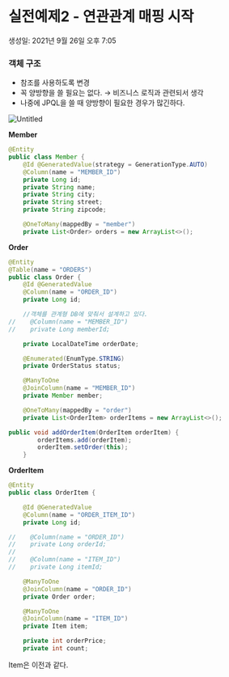 # 실전예제2 - 연관관계 매핑 시작

생성일: 2021년 9월 26일 오후 7:05

### 객체 구조

- 참조를 사용하도록 변경
- 꼭 양방향을 쓸 필요는 없다. → 비즈니스 로직과 관련되서 생각
- 나중에 JPQL을 쓸 때 양방향이 필요한 경우가 많긴하다.

![Untitled](%E1%84%89%E1%85%B5%E1%86%AF%E1%84%8C%E1%85%A5%E1%86%AB%E1%84%8B%E1%85%A8%E1%84%8C%E1%85%A62%20-%20%E1%84%8B%E1%85%A7%E1%86%AB%E1%84%80%E1%85%AA%E1%86%AB%E1%84%80%E1%85%AA%E1%86%AB%E1%84%80%E1%85%A8%20%E1%84%86%E1%85%A2%E1%84%91%E1%85%B5%E1%86%BC%20%E1%84%89%E1%85%B5%E1%84%8C%E1%85%A1%E1%86%A8%20d488e01c44834c0fb9452cf3b883609d/Untitled.png)

**Member**

```java
@Entity
public class Member {
    @Id @GeneratedValue(strategy = GenerationType.AUTO)
    @Column(name = "MEMBER_ID")
    private Long id;
    private String name;
    private String city;
    private String street;
    private String zipcode;

    @OneToMany(mappedBy = "member")
    private List<Order> orders = new ArrayList<>();
```

**Order**

```java
@Entity
@Table(name = "ORDERS")
public class Order {
    @Id @GeneratedValue
    @Column(name = "ORDER_ID")
    private Long id;

    //객체를 관계형 DB에 맞춰서 설계하고 있다.
//    @Column(name = "MEMBER_ID")
//    private Long memberId;

    private LocalDateTime orderDate;

    @Enumerated(EnumType.STRING)
    private OrderStatus status;

    @ManyToOne
    @JoinColumn(name = "MEMBER_ID")
    private Member member;

    @OneToMany(mappedBy = "order")
    private List<OrderItem> orderItems = new ArrayList<>();

public void addOrderItem(OrderItem orderItem) {
        orderItems.add(orderItem);
        orderItem.setOrder(this);
    }
```

**OrderItem**

```java
@Entity
public class OrderItem {

    @Id @GeneratedValue
    @Column(name = "ORDER_ITEM_ID")
    private Long id;

//    @Column(name = "ORDER_ID")
//    private Long orderId;
//
//    @Column(name = "ITEM_ID")
//    private Long itemId;

    @ManyToOne
    @JoinColumn(name = "ORDER_ID")
    private Order order;

    @ManyToOne
    @JoinColumn(name = "ITEM_ID")
    private Item item;

    private int orderPrice;
    private int count;
```

Item은 이전과 같다.